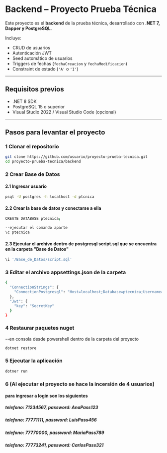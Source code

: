 # Backend – Proyecto Prueba Técnica

Este proyecto es el **backend** de la prueba técnica, desarrollado con **.NET 7, Dapper y PostgreSQL**.

Incluye:

- CRUD de usuarios
- Autenticación JWT
- Seed automático de usuarios
- Triggers de fechas (`fechaCreacion` y `fechaModificacion`)
- Constraint de estado (`'A'` o `'I'`)

---

## Requisitos previos

- .NET 8 SDK
- PostgreSQL 15 o superior
- Visual Studio 2022 / Visual Studio Code (opcional)

---

## Pasos para levantar el proyecto

### 1 Clonar el repositorio

```bash
git clone https://github.com/usuario/proyecto-prueba-tecnica.git
cd proyecto-prueba-tecnica/backend

```

### 2 Crear Base de Datos

#### 2.1 Ingresar usuario

```bash
psql -U postgres -h localhost -d ptcnica
```

#### 2.2 Crear la base de datos y conectarse a ella

```bash
CREATE DATABASE ptecnica;

--ejecutar el comando aparte
\c ptecnica
```

#### 2.3 Ejecutar el archivo dentro de postgresql script.sql que se encuentra en la carpeta "Base de Datos"

```bash
\i '/Base_de_Datos/script.sql'
```

### 3 Editar el archivo appsettings.json de la carpeta

```bash
{
  "ConnectionStrings": {
    "ConnectionPostgresql": "Host=localhost;Database=ptecnica;Username=postgres;Password=1234"
  },
  "Jwt": {
    "key": "SecretKey"
  }
}
```

### 4 Restaurar paquetes nuget

--en consola desde powershell dentro de la carpeta del proyecto

```bash
dotnet restore
```

### 5 Ejecutar la aplicación

```bash
dotner run
```

### 6 (Al ejecutar el proyecto se hace la incersión de 4 usuarios)

#### para ingresar a login son los siguientes

##### telefono: 71234567, password: AnaPass123

##### telefono: 77771111, password: LuisPass456

##### telefono: 77770000, password: MariaPass789

##### telefono: 77773241, password: CarlosPass321
